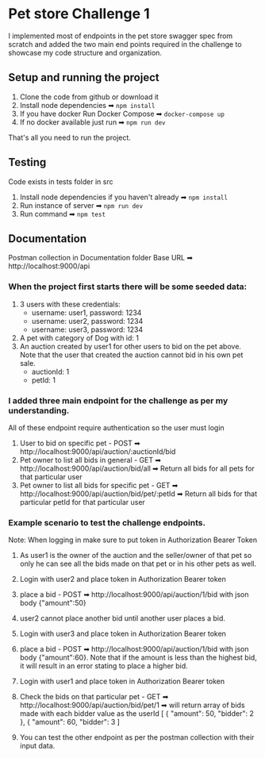 # Pet store Challenge 1

I implemented most of endpoints in the pet store swagger spec from scratch and added the two main end points required in the challenge to showcase my code structure and organization.

## Setup and running the project

1. Clone the code from github or download it
2. Install node dependencies ➡ `npm install`
3. If you have docker Run Docker Compose ➡ `docker-compose up`
4. If no docker available just run ➡ `npm run dev`

That's all you need to run the project.

## Testing

Code exists in tests folder in src

1. Install node dependencies if you haven't already ➡ `npm install`
2. Run instance of server ➡ `npm run dev`
3. Run command ➡ `npm test`

## Documentation

Postman collection in Documentation folder
Base URL ➡ http://localhost:9000/api

### When the project first starts there will be some seeded data:

1. 3 users with these credentials:
   - username: user1, password: 1234
   - username: user2, password: 1234
   - username: user3, password: 1234
2. A pet with category of Dog with id: 1
3. An auction created by user1 for other users to bid on the pet above. Note that the user that created the auction cannot bid in his own pet sale.
   - auctionId: 1
   - petId: 1

### I added three main endpoint for the challenge as per my understanding.

All of these endpoint require authentication so the user must login

1. User to bid on specific pet - POST ➡ http://localhost:9000/api/auction/:auctionId/bid
2. Pet owner to list all bids in general - GET ➡ http://localhost:9000/api/auction/bid/all ➡ Return all bids for all pets for that particular user
3. Pet owner to list all bids for specific pet - GET ➡ http://localhost:9000/api/auction/bid/pet/:petId ➡ Return all bids for that particular petId for that particular user

### Example scenario to test the challenge endpoints.

Note: When logging in make sure to put token in Authorization Bearer Token

1. As user1 is the owner of the auction and the seller/owner of that pet so only he can see all the bids made on that pet or in his other pets as well.
2. Login with user2 and place token in Authorization Bearer token
3. place a bid - POST ➡ http://localhost:9000/api/auction/1/bid with json body {"amount":50}
4. user2 cannot place another bid until another user places a bid.
5. Login with user3 and place token in Authorization Bearer token
6. place a bid - POST ➡ http://localhost:9000/api/auction/1/bid with json body {"amount":60}. Note that if the amount is less than the highest bid, it will result in an error stating to place a higher bid.

7. Login with user1 and place token in Authorization Bearer token
8. Check the bids on that particular pet - GET ➡ http://localhost:9000/api/auction/bid/pet/1 ➡ will return array of bids made with each bidder value as the userId
   [
   {
   "amount": 50,
   "bidder": 2
   },
   {
   "amount": 60,
   "bidder": 3
   ]
9. You can test the other endpoint as per the postman collection with their input data.
